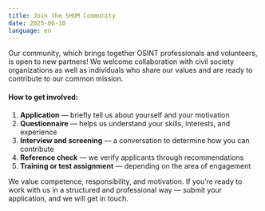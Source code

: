 ```yaml
---
title: Join the SHUM Community
date: 2025-06-10
language: en
---
```

Our community, which brings together OSINT professionals and volunteers, is open to new partners! We welcome collaboration with civil society organizations as well as individuals who share our values and are ready to contribute to our common mission.

#### **How to get involved:**

1. **Application** — briefly tell us about yourself and your motivation
2. **Questionnaire** — helps us understand your skills, interests, and experience
3. **Interview and screening** — a conversation to determine how you can contribute
4. **Reference check** — we verify applicants through recommendations
5. **Training or test assignment** — depending on the area of engagement

We value competence, responsibility, and motivation. If you’re ready to work with us in a structured and professional way — submit your application, and we will get in touch.
